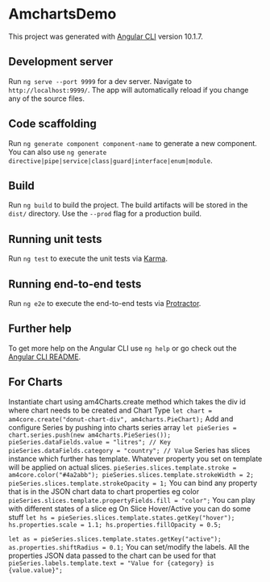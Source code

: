 # AmchartsDemo

This project was generated with [Angular CLI](https://github.com/angular/angular-cli) version 10.1.7.

## Development server

Run `ng serve --port 9999` for a dev server. Navigate to `http://localhost:9999/`. The app will automatically reload if you change any of the source files.

## Code scaffolding

Run `ng generate component component-name` to generate a new component. You can also use `ng generate directive|pipe|service|class|guard|interface|enum|module`.

## Build

Run `ng build` to build the project. The build artifacts will be stored in the `dist/` directory. Use the `--prod` flag for a production build.

## Running unit tests

Run `ng test` to execute the unit tests via [Karma](https://karma-runner.github.io).

## Running end-to-end tests

Run `ng e2e` to execute the end-to-end tests via [Protractor](http://www.protractortest.org/).

## Further help

To get more help on the Angular CLI use `ng help` or go check out the [Angular CLI README](https://github.com/angular/angular-cli/blob/master/README.md).

## For Charts 

Instantiate chart using am4Charts.create method which takes the div id where chart needs to be created and Chart Type
`let chart = am4core.create("donut-chart-div", am4charts.PieChart);`
Add and configure Series by pushing into charts series array
`let pieSeries = chart.series.push(new am4charts.PieSeries());
pieSeries.dataFields.value = "litres"; // Key
pieSeries.dataFields.category = "country"; // Value`
Series has slices instance which further has template. Whatever property you set on template will be applied on actual slices.
`pieSeries.slices.template.stroke = am4core.color("#4a2abb");
pieSeries.slices.template.strokeWidth = 2;
pieSeries.slices.template.strokeOpacity = 1;`
You can bind any property that is in the JSON chart data to chart properties eg color
`pieSeries.slices.template.propertyFields.fill = "color";`
You can play with different states of a slice eg On Slice Hover/Active you can do some stuff
`let hs = pieSeries.slices.template.states.getKey("hover");
hs.properties.scale = 1.1;
hs.properties.fillOpacity = 0.5;`

`let as = pieSeries.slices.template.states.getKey("active");
as.properties.shiftRadius = 0.1;`
You can set/modify the labels. All the properties JSON data passed to the chart can be used for that
`pieSeries.labels.template.text = "Value for {category} is {value.value}";`

